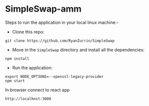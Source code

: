 # SimpleSwap-amm

Steps to run the application in your local linux machine:-
* Clone this repo:
```text
git clone https://github.com/RyanZurrin/SimpleSwap
```
* Move in the `SimpleSwap` directory and install all the dependencies:
```text
npm install
```
* Run the application:
```text
export NODE_OPTIONS=--openssl-legacy-provider 
npm start
```
In browser connect to react app
```
http://localhost:3000
```
